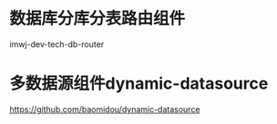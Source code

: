 # 数据库分库分表路由组件
imwj-dev-tech-db-router


# 多数据源组件dynamic-datasource
https://github.com/baomidou/dynamic-datasource